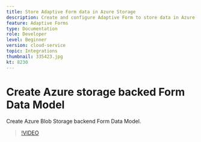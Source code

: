 ```yaml
---
title: Store Adaptive Form data in Azure Storage
description: Create and configure Adaptive Form to store data in Azure Storage
feature: Adaptive Forms
type: Documentation
role: Developer
level: Beginner
version: cloud-service
topic: Integrations
thumbnail: 335423.jpg
kt: 8230
---
```

# Create Azure storage backed Form Data Model

Create Azure Blob Storage backend Form Data Model.

>[!VIDEO](https://video.tv.adobe.com/v/335423/?quality=12&learn=on)


